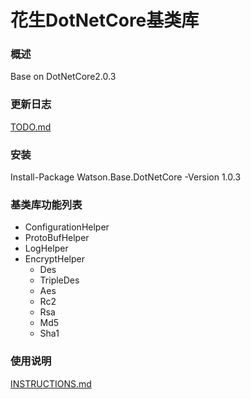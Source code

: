 花生DotNetCore基类库
=====
### 概述
Base on DotNetCore2.0.3
### 更新日志
[TODO.md](TODO.md)
### 安装
Install-Package Watson.Base.DotNetCore -Version 1.0.3
### 基类库功能列表
* ConfigurationHelper
* ProtoBufHelper
* LogHelper
* EncryptHelper
  * Des
  * TripleDes
  * Aes
  * Rc2
  * Rsa
  * Md5
  * Sha1
### 使用说明
[INSTRUCTIONS.md](src/Watson.Base.DotNetCore/INSTRUCTIONS.md)
